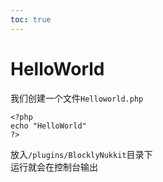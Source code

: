 ```yaml
---  
toc: true  
---  
```

# HelloWorld  
我们创建一个文件`Helloworld.php`  
```  
<?php  
echo "HelloWorld"  
?>  
```  
放入`/plugins/BlocklyNukkit`目录下  
运行就会在控制台输出  
